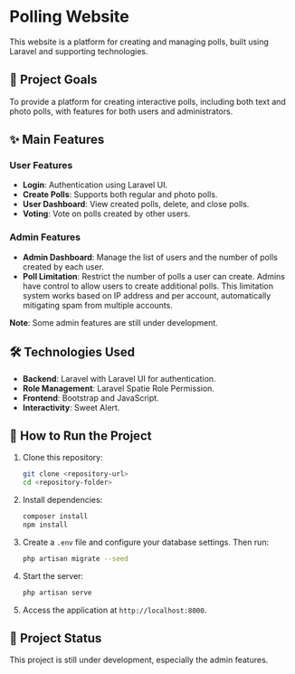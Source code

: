 # Polling Website

This website is a platform for creating and managing polls, built using Laravel and supporting technologies.

## 🎯 Project Goals

To provide a platform for creating interactive polls, including both text and photo polls, with features for both users and administrators.

## ✨ Main Features

### User Features

- **Login**: Authentication using Laravel UI.  
- **Create Polls**: Supports both regular and photo polls.  
- **User Dashboard**: View created polls, delete, and close polls.  
- **Voting**: Vote on polls created by other users.  

### Admin Features

- **Admin Dashboard**: Manage the list of users and the number of polls created by each user.  
- **Poll Limitation**: Restrict the number of polls a user can create. Admins have control to allow users to create additional polls. This limitation system works based on IP address and per account, automatically mitigating spam from multiple accounts.

**Note**: Some admin features are still under development.

## 🛠️ Technologies Used

- **Backend**: Laravel with Laravel UI for authentication.  
- **Role Management**: Laravel Spatie Role Permission.  
- **Frontend**: Bootstrap and JavaScript.  
- **Interactivity**: Sweet Alert.  

## 🚀 How to Run the Project

1. Clone this repository:  
   ```bash
   git clone <repository-url>
   cd <repository-folder>
   ```

2. Install dependencies:  
   ```bash
   composer install
   npm install
   ```

3. Create a `.env` file and configure your database settings. Then run:  
   ```bash
   php artisan migrate --seed
   ```

4. Start the server:  
   ```bash
   php artisan serve
   ```

5. Access the application at `http://localhost:8000`.

## 🚧 Project Status

This project is still under development, especially the admin features.
